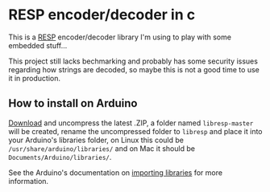 # RESP encoder/decoder in c

This is a [RESP][1] encoder/decoder library I'm using to play with some
embedded stuff...

This project still lacks bechmarking and probably has some security issues
regarding how strings are decoded, so maybe this is not a good time to use it
in production.

## How to install on Arduino

[Download][2] and uncompress the latest .ZIP, a folder named `libresp-master`
will be created, rename the uncompressed folder to `libresp` and place it into
your Arduino's libraries folder, on Linux this could be
`/usr/share/arduino/libraries/` and on Mac it should be
`Documents/Arduino/libraries/`.

See the Arduino's documentation on [importing libraries][3] for more
information.

[1]: http://redis.io/topics/protocol
[2]: https://github.com/makerworkshop/libresp/archive/master.zip
[3]: http://www.arduino.cc/en/guide/libraries

